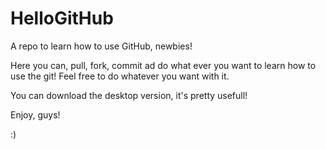 HelloGitHub
===========

A repo to learn how to use GitHub, newbies! 


Here you can, pull, fork, commit ad do what ever you want to learn how to use the git! Feel free to do whatever you want with it. 

You can download the desktop version, it's pretty usefull! 

Enjoy, guys! 

:)
